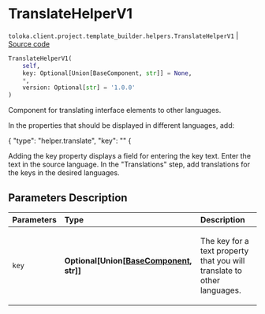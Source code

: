 # TranslateHelperV1
`toloka.client.project.template_builder.helpers.TranslateHelperV1` | [Source code](https://github.com/Toloka/toloka-kit/blob/v1.1.0.post1/src/client/project/template_builder/helpers.py#L267)

```python
TranslateHelperV1(
    self,
    key: Optional[Union[BaseComponent, str]] = None,
    *,
    version: Optional[str] = '1.0.0'
)
```

Component for translating interface elements to other languages.


In the properties that should be displayed in different languages, add:

{
  "type": "helper.translate",
  "key": "<key name>"
{

Adding the key property displays a field for entering the key text. Enter the text in the source language. In the
"Translations" step, add translations for the keys in the desired languages.

## Parameters Description

| Parameters | Type | Description |
| :----------| :----| :-----------|
`key`|**Optional\[Union\[[BaseComponent](toloka.client.project.template_builder.base.BaseComponent.md), str\]\]**|<p>The key for a text property that you will translate to other languages.</p>
